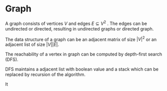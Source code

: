 # Graph

A graph consists of vertices $V$ and edges $E\subseteq V^2$ . The edges can be undirected or directed, resulting in undirected graphs or directed graph.

The data structure of a graph can be an adjacent matrix of size ${|V|}^2$ or an adjacent list of size $|V||E|$.

The reachability of a vertex in graph can be computed by depth-first search (DFS).

DFS maintains a adjacent list with boolean value and a stack which can be replaced by recursion of the algorithm.

It 
